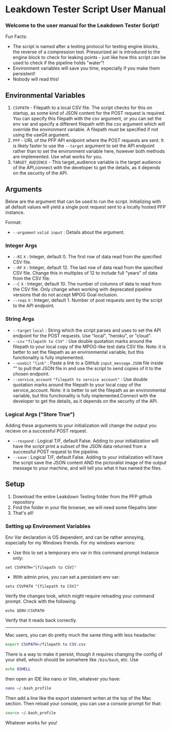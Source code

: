 # Leakdown Tester Script User Manual
### Welcome to the user manual for the Leakdown Tester Script!
Fun Facts:
- The script is named after a testing protocol for testing engine blocks, the reverse of a compression test. Pressurized air is introduced to the engine block to check for leaking points - just like how this script can be used to check if the pipeline holds "water"!
- Environment variables will save you time, especially if you make them persistent!
- Nobody will read this!

## Environmental Variables
1) `CSVPATH` - Filepath to a local CSV file. 
The script checks for this on startup, as some kind of JSON content for the POST request is required. You can specify this filepath with the csv argument, or you can set the env var and specify a different filepath with the csv argument which will override the environment variable. A filepath must be specified if not using the useGit argument.
2) `PFP` - URL of the PFP API endpoint where the POST requests are sent.
It is likely faster to use the `--target` argument to set the API endpoint rather than to set the environment variable here, however both methods are implemented. Use what works for you.
3) `TARGET_AUDIENCE` - This target_audience variable is the target audience of the API,connect with the developer to get the details, as it depends on the security of the API.

## Arguments
Below are the argument that can be used to run the script. Initializing with all default values will yield a single post request sent to a locally hosted PFP instance.

Format:
- `--argument` `valid input` : Details about the argument.

### Integer Args
- `--RI` `X` : Integer, default 0. The first row of data read from the specified CSV file.
- `--RF` `X` : Integer, default 12. The last row of data read from the specified CSV file. Change this in multiples of 12 to include full "years" of data from the CSV file.
- `--C` `X` : Integer, default 10. The number of columns of data to read from the CSV file. Only change when working with deprecated pipeline versions that do not accept MPOG Goal inclusion. 
- `--reqs` `X` : Integer, default 1. Number of post requests sent by the script to the API endpoint.


### String Args
- `--target` `local` : String which the script parses and uses to set the API endpoint for the POST requests. Use "local", "heroku", or "cloud".
-  `--csv` `"filepath to CSV"` : Use double quotation marks around the filepath to your local copy of the MPOG-like test data CSV file. Note: it is better to set the filepath as an environmental variable, but this functionality is fully implemented.
- `--useGit` `"link"` : Paste a link to a GitHub `input_message.JSON` file inside "" to pull that JSON file in and use the script to send copies of it to the chosen endpoint.
-  `--service_account` `"filepath to service account"` : Use double quotation marks around the filepath to your local copy of the service_account. Note: it is better to set the filepath as an environmental variable, but this functionality is fully implemented.Connect with the developer to get the details, as it depends on the security of the API.

### Logical Args ("Store True")
Adding these arguments to your initialization will change the output you recieve on a successful POST request.

- `--respond` : Logical T/F, default False. Adding to your initialization will have the script print a subset of the JSON data returned from a successful POST request to the pipeline.
- `--save` : Logical T/F, default False. Adding to your initialization will have the script save the JSON content AND the pictoralist image of the output message to your machine, and will tell you what it has named the files.

## Setup
1) Download the entire Leakdown Testing folder from the PFP github repository
2) Find the folder in your file browser, we will need some filepaths later
3) That's all!

### Setting up Environment Variables
Env Var declaration is OS dependent, and can be rather annoying, especially for my Windows friends. 
For my windows warriors:
- Use this to set a temporary env var in this command prompt instance only:
```shell
set CSVPATH="[filepath to CSV]"
```
- With admin privs, you can set a persistant env var:
```shell
setx CSVPATH "[filepath to CSV]"
```
Verify the changes took, which might require reloading your command prompt. Check with the following:
```shell
echo $ENV:CSVPATH
```
Verify that it reads back correctly.

---
Mac users, you can do pretty much the same thing with less headache:
```bash
export CSVPATH=/filepath to CSV.csv
```
There is a way to make it persist, though it requires changing the config of your shell, whoch should be somwhere like `/bin/bash`, etc. 
Use 
```bash
echo $SHELL
```
then open an IDE like nano or Vim, whatever you have:
```bash
nano ~/.bash_profile
```
Then add a line like the export statement writen at the top of the Mac section. 
Then reload your console, you can use a console prompt for that:
 ```bash
 source ~/.bash_profile
```
Whatever works for you!
